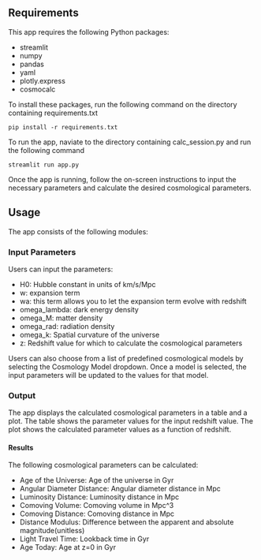 <h2>Requirements</h2>
<p>This app requires the following Python packages:</p>
<ul>
<li>streamlit</li>
<li>numpy</li>
<li>pandas</li>
<li>yaml</li>
<li>plotly.express</li>
<li>cosmocalc</li>
</ul>

<p>To install these packages, run the following command on the directory containing requirements.txt</p>

```
pip install -r requirements.txt
```

<p>To run the app, naviate to the directory containing calc_session.py and run the following command</p>

```
streamlit run app.py
```

<p>Once the app is running, follow the on-screen instructions to input the necessary parameters and calculate the desired cosmological parameters.</p>

<h2>Usage</h2>
The app consists of the following modules:

<h3>Input Parameters</h3>
Users can input the parameters:

<ul>
<li>H0: Hubble constant in units of km/s/Mpc</li>
<li>w: expansion term</li>
<li>wa: this term allows you to let the expansion term evolve with redshift</li>
<li>omega_lambda: dark energy density</li>
<li>omega_M: matter density</li>
<li>omega_rad: radiation density</li>
<li>omega_k: Spatial curvature of the universe</li>
<li>z: Redshift value for which to calculate the cosmological parameters</li>
</ul>

<p>Users can also choose from a list of predefined cosmological models by selecting the Cosmology Model dropdown. Once a model is selected, the input parameters will be updated to the values for that model.</p>

<h3>Output</h3>
<p>The app displays the calculated cosmological parameters in a table and a plot. The table shows the parameter values for the input redshift value. The plot shows the calculated parameter values as a function of redshift.</p>

<h4>Results</h4>
The following cosmological parameters can be calculated:
<ul>
<li>Age of the Universe: Age of the universe in Gyr</li>
<li>Angular Diameter Distance: Angular diameter distance in Mpc</li>
<li>Luminosity Distance: Luminosity distance in Mpc</li>
<li>Comoving Volume: Comoving volume in Mpc^3</li>
<li>Comoving Distance: Comoving distance in Mpc</li>
<li>Distance Modulus: Difference between the apparent and absolute magnitude(unitless)</li>
<li>Light Travel Time: Lookback time in Gyr</li>
<li>Age Today: Age at z=0 in Gyr</li>
</ul>


